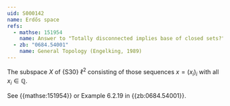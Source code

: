```yaml
---
uid: S000142
name: Erdős space
refs:
  - mathse: 151954
    name: Answer to "Totally disconnected implies base of closed sets?"
  - zb: "0684.54001"
    name: General Topology (Engelking, 1989)
---
```


The subspace $X$ of {S30} $\ell^2$ consisting of those sequences $x=(x_i)_i$ with all $x_i\in\mathbb Q$.

See {{mathse:151954}} or Example 6.2.19 in {{zb:0684.54001}}.
